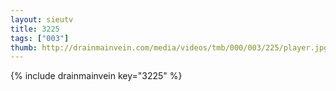 ```yaml
--- 
layout: sieutv
title: 3225
tags: ["003"]
thumb: http://drainmainvein.com/media/videos/tmb/000/003/225/player.jpg
---
```

{% include drainmainvein key="3225" %} 
